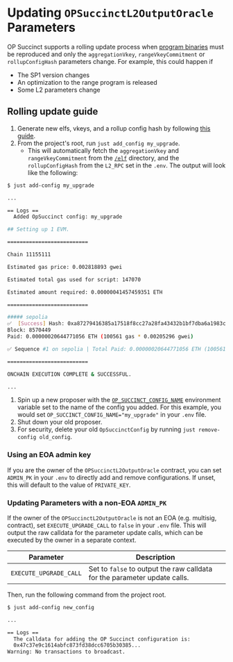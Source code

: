 # Updating `OPSuccinctL2OutputOracle` Parameters

OP Succinct supports a rolling update process when [program binaries](/advanced/verify-binaries.md) must be reproduced and only the `aggregationVkey`, `rangeVkeyCommitment` or `rollupConfigHash` parameters change. For example, this could happen if

-   The SP1 version changes
-   An optimization to the range program is released
-   Some L2 parameters change

## Rolling update guide

1. Generate new elfs, vkeys, and a rollup config hash by following [this guide](/advanced/verify-binaries.md).
2. From the project's root, run `just add_config my_upgrade`.
    - This will automatically fetch the `aggregationVkey` and `rangeVkeyCommitment` from the [`/elf`](https://github.com/succinctlabs/op-succinct/tree/main/elf) directory, and the `rollupConfigHash` from the `L2_RPC` set in the `.env`. The output will look like the following:

```bash
$ just add-config my_upgrade

...

== Logs ==
  Added OpSuccinct config: my_upgrade

## Setting up 1 EVM.

==========================

Chain 11155111

Estimated gas price: 0.002818893 gwei

Estimated total gas used for script: 147070

Estimated amount required: 0.00000041457459351 ETH

==========================

##### sepolia
✅  [Success] Hash: 0xa87279416385a17518f8cc27a28fa43432b1bf7dba6a1983cdf5146220a4ec7a
Block: 8570449
Paid: 0.00000020644771056 ETH (100561 gas * 0.00205296 gwei)

✅ Sequence #1 on sepolia | Total Paid: 0.00000020644771056 ETH (100561 gas * avg 0.00205296 gwei)

==========================

ONCHAIN EXECUTION COMPLETE & SUCCESSFUL.

...

```

1. Spin up a new proposer with the [`OP_SUCCINCT_CONFIG_NAME`](../proposer.md#optional-environment-variables) environment variable set to the name of the config you added. For this example, you would set `OP_SUCCINCT_CONFIG_NAME="my_upgrade"` in your `.env` file.
2. Shut down your old proposer.
3. For security, delete your old `OpSuccinctConfig` by running `just remove-config old_config`.

### Using an EOA admin key

If you are the owner of the `OPSuccinctL2OutputOracle` contract, you can set `ADMIN_PK` in your `.env` to directly add and remove configurations. If unset, this will default to the value of `PRIVATE_KEY`.

### Updating Parameters with a non-EOA `ADMIN_PK`

If the owner of the `OPSuccinctL2OutputOracle` is not an EOA (e.g. multisig, contract), set `EXECUTE_UPGRADE_CALL` to `false` in your `.env` file. This will output the raw calldata for the parameter update calls, which can be executed by the owner in a separate context.

| Parameter | Description |
|-----------|-------------|
| `EXECUTE_UPGRADE_CALL` | Set to `false` to output the raw calldata for the parameter update calls. |

Then, run the following command from the project root.

```bash
$ just add-config new_config

...

== Logs ==
  The calldata for adding the OP Succinct configuration is:
  0x47c37e9c1614abfc873fd38dcc6705b30385...
Warning: No transactions to broadcast.
```
